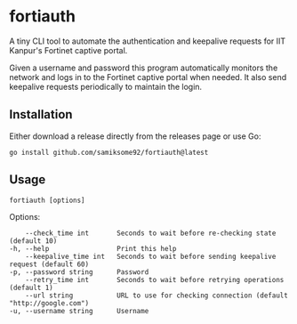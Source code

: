 # fortiauth
A tiny CLI tool to automate the authentication and keepalive requests for IIT Kanpur's Fortinet captive portal.

Given a username and password this program automatically monitors the network and logs in to the Fortinet captive portal when needed. It also send keepalive requests periodically to maintain the login.

## Installation
Either download a release directly from the releases page or use Go:

    go install github.com/samiksome92/fortiauth@latest

## Usage
    fortiauth [options]

Options:

        --check_time int       Seconds to wait before re-checking state (default 10)
    -h, --help                 Print this help
        --keepalive_time int   Seconds to wait before sending keepalive request (default 60)
    -p, --password string      Password
        --retry_time int       Seconds to wait before retrying operations (default 1)
        --url string           URL to use for checking connection (default "http://google.com")
    -u, --username string      Username
